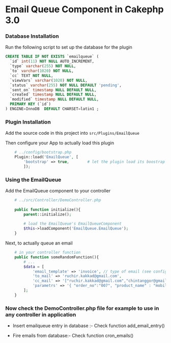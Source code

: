 # Email Queue Component in Cakephp 3.0 #

### Database Installation ##
Run the following script to set up the database for the plugin

```sql
CREATE TABLE IF NOT EXISTS `emailqueue` (
  `id` int(11) NOT NULL AUTO_INCREMENT,
  `type` varchar(255) NOT NULL,
  `to` varchar(1020) NOT NULL,
  `cc` TEXT NOT NULL,
  `viewVars` varchar(1020) NOT NULL,
  `status` varchar(255) NOT NULL DEFAULT 'pending',
  `sent_on` timestamp NULL DEFAULT NULL,
  `created` timestamp NULL DEFAULT NULL,
  `modified` timestamp NULL DEFAULT NULL,
  PRIMARY KEY (`id`)
) ENGINE=InnoDB  DEFAULT CHARSET=latin1 ;
```

### Plugin Installation ###
Add the source code in this project into `src/Plugins/EmailQueue`

Then configure your App to actually load this plugin

```php
	# ../config/bootstrap.php
	Plugin::load('EmailQueue', [
		'bootstrap' => true, 		# let the plugin load its boostrap file(s)
		]);
```

### Using the EmailQueue ###
Add the EmailQueue component to your controller

```php
	# ../src/Controller/DemoController.php
	
	public function initialize(){
		parent::initialize();
		
		# load the EmailQueue's EmailQueueComponent
		$this->loadComponent('EmailQueue.EmailQueue');
	}
```

Next, to actually queue an email

```php
	# in your controller function
	public function someRandomFunction(){
		# ...
        $data = [
            'email_template' => 'invoice', // type of email (see config file)
            'to_mail' => 'ruchir.kakkad@gmail.com', 
            'cc_mail' => '["ruchir.kakkad@gmail.com","chintanggor@gmail.com"]', 
            'parametrs' => '{ "order_no":"007", "product_name" : "mobile", "qty" : "10", "total" : "$100" }' //viewVars should be in this json format only..
        ];
	}
```

### Now check the DemoController.php file for example to use in any controller in application ###

* Insert emailqueue entry in database :- Check function add_email_entry()

* Fire emails from database:- Check function cron_emails()
